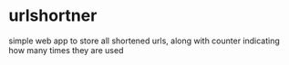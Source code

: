 # urlshortner
simple web app to store all shortened urls, along with counter indicating how many times they are used
